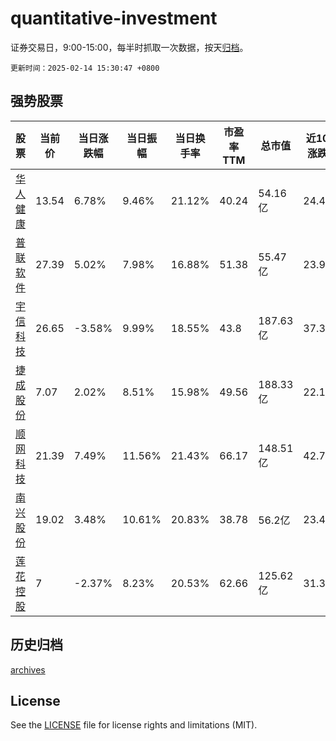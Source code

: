 # quantitative-investment

证券交易日，9:00-15:00，每半时抓取一次数据，按天[归档](archives)。

`更新时间：2025-02-14 15:30:47 +0800`

## 强势股票

|股票|当前价|当日涨跌幅|当日振幅|当日换手率|市盈率TTM|总市值|近10日涨跌幅|
|----|----|----|----|----|----|----|----|
|[华人健康](https://xueqiu.com/S/SZ301408)|13.54|6.78%|9.46%|21.12%|40.24|54.16亿|24.45%|
|[普联软件](https://xueqiu.com/S/SZ300996)|27.39|5.02%|7.98%|16.88%|51.38|55.47亿|23.94%|
|[宇信科技](https://xueqiu.com/S/SZ300674)|26.65|-3.58%|9.99%|18.55%|43.8|187.63亿|37.37%|
|[捷成股份](https://xueqiu.com/S/SZ300182)|7.07|2.02%|8.51%|15.98%|49.56|188.33亿|22.11%|
|[顺网科技](https://xueqiu.com/S/SZ300113)|21.39|7.49%|11.56%|21.43%|66.17|148.51亿|42.79%|
|[南兴股份](https://xueqiu.com/S/SZ002757)|19.02|3.48%|10.61%|20.83%|38.78|56.2亿|23.43%|
|[莲花控股](https://xueqiu.com/S/SH600186)|7|-2.37%|8.23%|20.53%|62.66|125.62亿|31.33%|

## 历史归档

[archives](archives)

## License

See the [LICENSE](LICENSE) file for license rights and limitations (MIT).